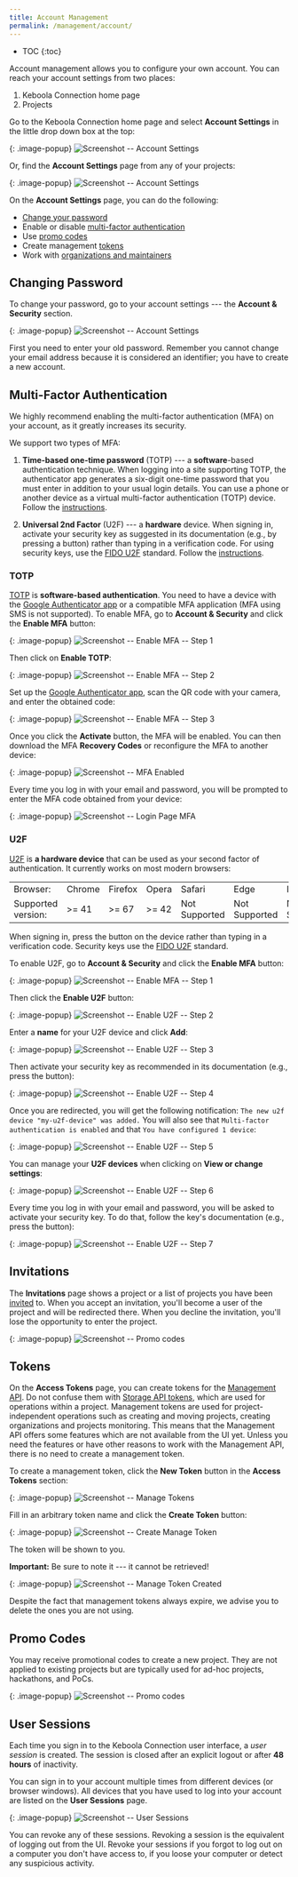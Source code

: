 ```yaml
---
title: Account Management
permalink: /management/account/
---
```


* TOC
{:toc}

Account management allows you to configure your own account.
You can reach your account settings from two places:

1. Keboola Connection home page
2. Projects

Go to the Keboola Connection home page and select **Account Settings** in the little drop down box at the top:

{: .image-popup}
![Screenshot -- Account Settings](/management/account/account-setting-1.png)

Or, find the **Account Settings** page from any of your projects:

{: .image-popup}
![Screenshot -- Account Settings](/management/account/account-setting-2.png)

On the **Account Settings** page, you can do the following:

- [Change your password](#changing-password)
- Enable or disable [multi-factor authentication](#multi-factor-authentication)
- Use [promo codes](#promo-codes)
- Create management [tokens](#tokens)
- Work with [organizations and maintainers](/management/organization/)

## Changing Password
To change your password, go to your account settings --- the **Account & Security** section.

{: .image-popup}
![Screenshot -- Account Settings](/management/account/change-password.png)

First you need to enter your old password. Remember you cannot change your email address
because it is considered an identifier; you have to create a new account.

## Multi-Factor Authentication
We highly recommend enabling the multi-factor authentication (MFA) on your account, as it greatly increases its security.

We support two types of MFA: 

1. **Time-based one-time password** (TOTP) --- a **software**-based authentication technique. 
When logging into a site supporting TOTP, the authenticator app generates a six-digit one-time password 
that you must enter in addition to your usual login details. You can use a phone or another device 
as a virtual multi-factor authentication (TOTP) device. Follow the [instructions](#totp-multi-factor-authentication). 

2. **Universal 2nd Factor** (U2F) --- a **hardware** device. When signing in, activate your security key as suggested in 
its documentation (e.g., by pressing a button) rather than typing in a verification code.
For using security keys, use the [FIDO U2F](https://fidoalliance.org/) standard.
Follow the [instructions](#u2f-multi-factor-authentication).

### TOTP 
[TOTP](https://en.wikipedia.org/wiki/Time-based_One-time_Password_algorithm)
is **software-based authentication**. 
You need to have a device with the [Google Authenticator app](https://support.google.com/accounts/answer/1066447?hl=en) or
a compatible MFA application (MFA using SMS is not supported). To enable MFA, go to **Account & Security** and 
click the **Enable MFA** button:

{: .image-popup}
![Screenshot -- Enable MFA -- Step 1](/management/account/enable-mfa-1.png)

Then click on **Enable TOTP**:

{: .image-popup}
![Screenshot -- Enable MFA -- Step 2](/management/account/enable-totp-1.png)

Set up the [Google Authenticator app](https://support.google.com/accounts/answer/1066447?hl=en), scan the
QR code with your camera, and enter the obtained code:

{: .image-popup}
![Screenshot -- Enable MFA -- Step 3](/management/account/enable-mfa-2.png)

Once you click the **Activate** button, the MFA will be enabled. You can then download the MFA
**Recovery Codes** or reconfigure the MFA to another device:

{: .image-popup}
![Screenshot -- MFA Enabled](/management/account/enable-mfa-3.png)

Every time you log in with your email and password,
you will be prompted to enter the MFA code obtained from your device:

{: .image-popup}
![Screenshot -- Login Page MFA](/management/account/login-3.png)

### U2F 
[U2F](https://en.wikipedia.org/wiki/Universal_2nd_Factor) is **a hardware device** that can be used as your second factor 
of authentication. It currently works on most modern browsers:
<table>
  <tr>
    <td>Browser:</td>
    <td>Chrome</td>
    <td>Firefox</td>
    <td>Opera</td>
    <td>Safari</td>
    <td>Edge</td>
    <td>IE</td>
  </tr>
  <tr>
    <td>Supported version:</td>
    <td> >= 41 </td>
    <td> >= 67 </td>
    <td> >= 42 </td>
    <td> Not Supported </td>
    <td> Not Supported </td>
    <td> Not Supported </td>
  </tr>
</table>

When signing in, press the button on the device rather than typing in a verification code.
Security keys use the [FIDO U2F](https://fidoalliance.org/) standard.

To enable U2F, go to **Account & Security** and click the **Enable MFA** button:

{: .image-popup}
![Screenshot -- Enable MFA -- Step 1](/management/account/enable-mfa-1.png)

Then click the **Enable U2F** button:

{: .image-popup}
![Screenshot -- Enable U2F -- Step 2](/management/account/enable-u2f-1.png)

Enter a **name** for your U2F device and click **Add**: 

{: .image-popup}
![Screenshot -- Enable U2F -- Step 3](/management/account/enable-u2f-2.png)

Then activate your security key as recommended in its documentation (e.g., press the button):

{: .image-popup}
![Screenshot -- Enable U2F -- Step 4](/management/account/enable-u2f-3.png)

Once you are redirected, you will get the following notification: `The new u2f device "my-u2f-device" was added.` 
You will also see that `Multi-factor authentication is enabled` and that `You have configured 1 device`:

{: .image-popup}
![Screenshot -- Enable U2F -- Step 5](/management/account/enable-u2f-4.png)

You can manage your **U2F devices** when clicking on **View or change settings**:

{: .image-popup}
![Screenshot -- Enable U2F -- Step 6](/management/account/enable-u2f-5.png)

Every time you log in with your email and password, you will be asked to activate your security key.
To do that, follow the key's documentation (e.g., press the button):

{: .image-popup}
![Screenshot -- Enable U2F -- Step 7](/management/account/enable-u2f-6.png)

## Invitations
The **Invitations** page shows a project or a list of projects you have been [invited](/management/project/users/#inviting-a-user) to.
When you accept an invitation, you'll become a user of the project and will be redirected there. 
When you decline the invitation, you'll lose the opportunity to enter the project.

{: .image-popup}
![Screenshot -- Promo codes](/management/account/invitations.png)

## Tokens
On the **Access Tokens** page, you can create tokens for the [Management API](https://keboolamanagementapi.docs.apiary.io/#).
Do not confuse them with [Storage API tokens](/management/project/tokens/), which are used for operations
within a project. Management tokens are used for project-independent operations such as creating and moving projects,
creating organizations and projects monitoring. This means that the Management API offers some features which are
not available from the UI yet. Unless you need the features or have other reasons to work with
the Management API, there is no need to create a management token.

To create a management token, click the **New Token** button in the **Access Tokens** section:

{: .image-popup}
![Screenshot -- Manage Tokens](/management/account/manage-tokens.png)

Fill in an arbitrary token name and click the **Create Token** button:

{: .image-popup}
![Screenshot -- Create Manage Token](/management/account/manage-token-create.png)

The token will be shown to you.

**Important:** Be sure to note it --- it cannot be retrieved!

{: .image-popup}
![Screenshot -- Manage Token Created](/management/account/manage-token-created.png)

Despite the fact that management tokens always expire, we advise you to delete the ones you are not using.

## Promo Codes
You may receive promotional codes to create a new project. They are not applied to existing
projects but are typically used for ad-hoc projects, hackathons, and PoCs.

{: .image-popup}
![Screenshot -- Promo codes](/management/account/promo-codes.png)

## User Sessions
Each time you sign in to the Keboola Connection user interface, a *user session* is created.
The session is closed after an explicit logout or after **48 hours** of inactivity.

You can sign in to your account multiple times from different devices (or browser windows).
All devices that you have used to log into your account are listed on the **User Sessions** page. 

{: .image-popup}
![Screenshot -- User Sessions](/management/account/user-sessions-1.png)

You can revoke any of these sessions. Revoking a session is the equivalent of logging out from the UI.
Revoke your sessions if you forgot to log out on a computer you don't have access to, 
if you loose your computer or detect any suspicious activity.
